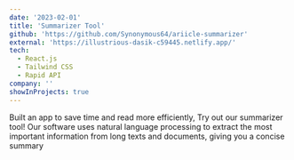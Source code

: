 ```yaml
---
date: '2023-02-01'
title: 'Summarizer Tool'
github: 'https://github.com/Synonymous64/ariicle-summarizer'
external: 'https://illustrious-dasik-c59445.netlify.app/'
tech:
  - React.js
  - Tailwind CSS
  - Rapid API
company: ''
showInProjects: true
---
```


Built an app to save time and read more efficiently, Try out our summarizer tool! Our software uses natural language processing to extract the most important information from long texts and documents, giving you a concise summary